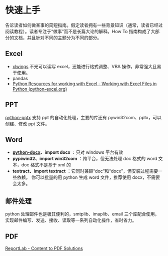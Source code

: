 # 快速上手

告诉读者如何做某事的简短指南。假定读者拥有一些背景知识（通常，读者已经过阅读教程）。读者专注于“做事”而不是长篇大论的解释。How To 指南构成了大部分的文档，并且针对不同的主题分为不同的部分。

## Excel

- [xlwings](https://www.xlwings.org/) 不光可以读写 excel，还能进行格式调整、VBA 操作，非常强大且易于使用。
- pandas
- [Python Resources for working with Excel - Working with Excel Files in Python (python-excel.org)](http://www.python-excel.org/)

## PPT

[python-pptx](https://python-pptx.readthedocs.io/en/latest/) 支持 ppt 的自动化处理，主要的库还有 pywin32com、pptx，可以创建、修改 ppt 文件。

## Word

* **[python-docx](https://python-docx.readthedocs.io/en/latest/)、import docx** ：只对 windows 平台有效
* **pypiwin32、import win32com** ：跨平台，但无法处理 doc 格式的 word 文本，doc 格式不是基于 xml 的
* **textract、import textract** ：它同时兼顾“doc”和“docx”，但安装过程需要一些依赖。 你可以批量的用 python 生成 word 文件，推荐使用 docx，不需要会太多。

## **邮件处理**

python 处理邮件也是极其便利的，smtplib、imaplib、email 三个库配合使用，实现邮件编写、发送、接收、读取等一系列自动化操作，省时省力。

## PDF

[ReportLab - Content to PDF Solutions](https://www.reportlab.com/)
